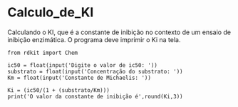 # Calculo_de_KI
Calculando o KI, que é a constante de inibição no contexto de um ensaio de inibição enzimática. O programa deve imprimir o Ki na tela.

```
from rdkit import Chem

ic50 = float(input('Digite o valor de ic50: '))
substrato = float(input('Concentração do substrato: '))
Km = float(input('Constante de Michaelis: '))

Ki = (ic50/(1 + (substrato/Km)))
print('O valor da constante de inibição é',round(Ki,3))

```
